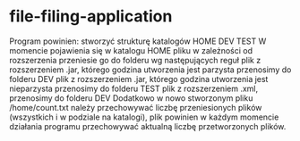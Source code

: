 # file-filing-application
Program powinien:
stworzyć strukturę katalogów
HOME
DEV
TEST
W momencie pojawienia się w katalogu HOME pliku w zależności od rozszerzenia przeniesie go do folderu wg następujących reguł
plik z rozszerzeniem .jar, którego godzina utworzenia jest parzysta przenosimy do folderu DEV
plik z rozszerzeniem .jar, którego godzina utworzenia jest nieparzysta przenosimy do folderu TEST
plik z rozszerzeniem .xml, przenosimy do folderu DEV
Dodatkowo w nowo stworzonym pliku /home/count.txt należy przechowywać liczbę przeniesionych plików (wszystkich i w podziale na
katalogi), plik powinien w każdym momencie działania programu przechowywać aktualną liczbę przetworzonych plików.
